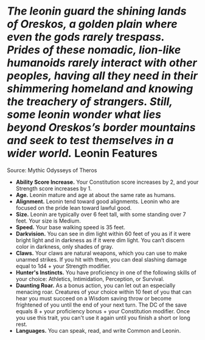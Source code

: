 ***The leonin guard the shining lands of Oreskos, a golden plain where even the gods rarely trespass. Prides of these nomadic, lion-like humanoids rarely interact with other peoples, having all they need in their shimmering homeland and knowing the treachery of strangers. Still, some leonin wonder what lies beyond Oreskos’s border mountains and seek to test themselves in a wider world.***
Leonin Features
===============
Source: Mythic Odysseys of Theros
* **Ability Score Increase.** Your Constitution score increases by 2, and your Strength score increases by 1.
* **Age.** Leonin mature and age at about the same rate as humans.
* **Alignment.** Leonin tend toward good alignments. Leonin who are focused on the pride lean toward lawful good.
* **Size.** Leonin are typically over 6 feet tall, with some standing over 7 feet. Your size is Medium.
* **Speed.** Your base walking speed is 35 feet.
* **Darkvision.** You can see in dim light within 60 feet of you as if it were bright light and in darkness as if it were dim light. You can’t discern color in darkness, only shades of gray.
* **Claws.** Your claws are natural weapons, which you can use to make unarmed strikes. If you hit with them, you can deal slashing damage equal to 1d4 + your Strength modifier.
* **Hunter's Instincts.** You have proficiency in one of the following skills of your choice: Athletics, Intimidation, Perception, or Survival.
* **Daunting Roar.** As a bonus action, you can let out an especially menacing roar. Creatures of your choice within 10 feet of you that can hear you must succeed on a Wisdom saving throw or become frightened of you until the end of your next turn. The DC of the save equals 8 + your proficiency bonus + your Constitution modifier. Once you use this trait, you can't use it again until you finish a short or long rest.
* **Languages.** You can speak, read, and write Common and Leonin.